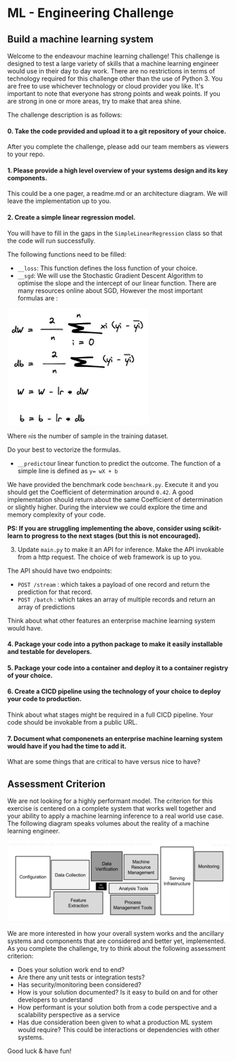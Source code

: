 # ML - Engineering Challenge

## Build a machine learning system

Welcome to the endeavour machine learning challenge! This challenge is designed to test a large variety of skills that a machine learning engineer would use in their day to day work. There are no restrictions in terms of technology required for this challenge other than the use of Python 3. You are free to use whichever technology or cloud provider you like. It's important to note that everyone has strong points and weak points. If you are strong in one or more areas, try to make that area shine. 

The challenge description is as follows:

#### 0. Take the code provided and upload it to a git repository of your choice. 
After you complete the challenge, please add our team members as viewers to your repo.

#### 1. Please provide a high level overview of your systems design and its key components. 
This could be a one pager, a readme.md or an architecture diagram. We will leave the implementation up to you. 

#### 2. Create a simple linear regression model. 
You will have to fill in the gaps in the `SimpleLinearRegression` class so that the code will run successfully.
   
The following functions need to be filled:

-  `__loss`: This function defines the loss function of your choice.
-  `__sgd`: We will use the Stochastic Gradient Descent Algorithm to optimise the slope and the intercept of our linear function. There are many resources online about SGD, However
the most important formulas are :
    
![img.png](img.png)

Where `n`is the number of sample in the training dataset. 

Do your best to vectorize the formulas.

-  `__predict`our linear function to predict the outcome. The function of a simple line is defined as `y= wX + b`

We have provided the benchmark code `benchmark.py`. Execute it and you should get the Coefficient of determination around `0.42`.
A good implementation should return about the same Coefficient of determination or slightly higher. During the interview we could explore the time and memory complexity of your code. 

**PS: If you are struggling implementing the above, consider using scikit-learn to progress to the next stages (but this is not encouraged).**

3. Update `main.py` to make it an API for inference. Make the API invokable from a http request. The choice of web framework is up to you. 

The API should have two endpoints:
- `POST /stream` : which takes a payload of one record and return the prediction for that record.
- `POST /batch` : which takes an array of multiple records and return an array of predictions

Think about what other features an enterprise machine learning system would have. 

#### 4. Package your code into a python package to make it easily installable and testable for developers. 

#### 5. Package your code into a container and deploy it to a container registry of your choice.
   
#### 6. Create a CICD pipeline using the technology of your choice to deploy your code to production. 
Think about what stages might be required in a full CICD pipeline. Your code should be invokable from a public URL.

#### 7. Document what componenets an enterprise machine learning system would have if you had the time to add it. 
What are some things that are critical to have versus nice to have?


## Assessment Criterion

We are not looking for a highly performant model. The criterion for this exercise is centered on a complete system that works well together and your ability to apply a machine learning inference to a real world use case. The following diagram speaks volumes about the reality of a machine learning engineer.

![img.png](mlsys.png)

We are more interested in how your overall system works and the ancillary systems and components that are considered and better yet, implemented. As you complete the challenge, try to think about the following assessment criterion:

- Does your solution work end to end?
- Are there any unit tests or integration tests?
- Has security/monitoring been considered? 
- How is your solution documented? Is it easy to build on and for other developers to understand
- How performant is your solution both from a code perspective and a scalability perspective as a service
- Has due consideration been given to what a production ML system would require? This could be interactions or dependencies with other systems.

Good luck & have fun! 


